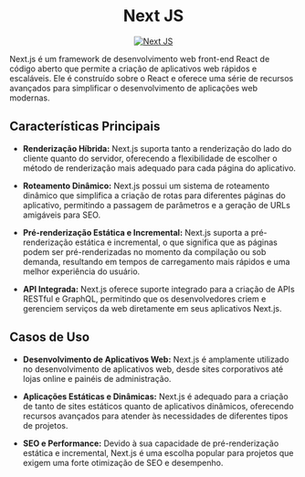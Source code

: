 <div style="text-align:center;">
    <h1>Next JS</h1>
    <a href="https://nextjs.org/docs/getting-started" target="_blank"><img src="https://img.shields.io/badge/Next-black?style=for-the-badge&logo=next.js&logoColor=white" alt="Next JS"></a>
</div>

Next.js é um framework de desenvolvimento web front-end React de código aberto que permite a criação de aplicativos web rápidos e escaláveis. Ele é construído sobre o React e oferece uma série de recursos avançados para simplificar o desenvolvimento de aplicações web modernas.

## Características Principais

- **Renderização Híbrida:** Next.js suporta tanto a renderização do lado do cliente quanto do servidor, oferecendo a flexibilidade de escolher o método de renderização mais adequado para cada página do aplicativo.

- **Roteamento Dinâmico:** Next.js possui um sistema de roteamento dinâmico que simplifica a criação de rotas para diferentes páginas do aplicativo, permitindo a passagem de parâmetros e a geração de URLs amigáveis para SEO.

- **Pré-renderização Estática e Incremental:** Next.js suporta a pré-renderização estática e incremental, o que significa que as páginas podem ser pré-renderizadas no momento da compilação ou sob demanda, resultando em tempos de carregamento mais rápidos e uma melhor experiência do usuário.

- **API Integrada:** Next.js oferece suporte integrado para a criação de APIs RESTful e GraphQL, permitindo que os desenvolvedores criem e gerenciem serviços da web diretamente em seus aplicativos Next.js.

## Casos de Uso

- **Desenvolvimento de Aplicativos Web:** Next.js é amplamente utilizado no desenvolvimento de aplicativos web, desde sites corporativos até lojas online e painéis de administração.

- **Aplicações Estáticas e Dinâmicas:** Next.js é adequado para a criação de tanto de sites estáticos quanto de aplicativos dinâmicos, oferecendo recursos avançados para atender às necessidades de diferentes tipos de projetos.

- **SEO e Performance:** Devido à sua capacidade de pré-renderização estática e incremental, Next.js é uma escolha popular para projetos que exigem uma forte otimização de SEO e desempenho.

